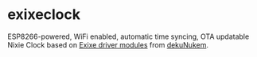 # exixeclock
ESP8266-powered, WiFi enabled, automatic time syncing, OTA updatable Nixie Clock based on [Exixe driver modules](https://github.com/dekuNukem/exixe) from [dekuNukem](https://github.com/dekuNukem).
